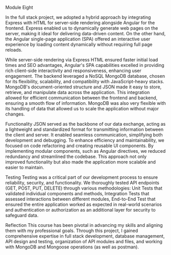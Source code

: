 Module Eight

In the full stack project, we adopted a hybrid approach by integrating Express with HTML for server-side rendering alongside Angular for the frontend. Express enabled us to dynamically generate web pages on the server, making it ideal for delivering data-driven content. On the other hand, the Angular single-page application (SPA) offered an interactive user experience by loading content dynamically without requiring full page reloads.

While server-side rendering via Express HTML ensured faster initial load times and SEO advantages, Angular's SPA capabilities excelled in providing rich client-side interactivity and responsiveness, enhancing user engagement.
The backend leveraged a NoSQL MongoDB database, chosen for its flexibility, scalability, and compatibility with JavaScript-heavy stacks. MongoDB's document-oriented structure and JSON made it easy to store, retrieve, and manipulate data across the application. This integration allowed for efficient communication between the frontend and backend, ensuring a smooth flow of information. MongoDB was also very flexible with its handling of data that allowed us to scale the application without major changes. 

Functionality
JSON served as the backbone of our data exchange, acting as a lightweight and standardized format for transmitting information between the client and server. It enabled seamless communication, simplifying both development and debugging.
To enhance efficiency and maintainability, we focused on code refactoring and creating reusable UI components. By implementing modular components, such as Angular directives, we reduced redundancy and streamlined the codebase. This approach not only improved functionality but also made the application more scalable and easier to maintain.

Testing
Testing was a critical part of our development process to ensure reliability, security, and functionality. We thoroughly tested API endpoints (GET, POST, PUT, DELETE) through various methodologies:
Unit Tests that validated individual components and methods, Integration Tests that assessed interactions between different modules, End-to-End Test that ensured the entire application worked as expected in real-world scenarios and authentication or authorization as an additional layer for security to safeguard data. 

Reflection
This course has been pivotal in advancing my skills and aligning them with my professional goals. Through this project, I gained comprehensive expertise in full stack development, database management, API design and testing, organization of API modules and files, and working with MongoDB and Mongoose operations (as well as postman). 
